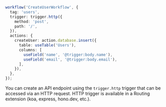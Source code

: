 ```ts
workflow('CreateUserWorkflow', {
  tag: 'users',
  trigger: trigger.http({
    method: 'post',
    path: '/',
  }),
  actions: {
    createUser: action.database.insert({
      table: useTable('Users'),
      columns: [
        useField('name', '@trigger:body.name'),
        useField('email', '@trigger:body.email'),
      ],
    }),
  },
});
```

You can create an API endpoint using the `trigger.http` trigger that can be accessed via an HTTP request. HTTP trigger is available in a Routing extension (koa, express, hono.dev, etc.).
